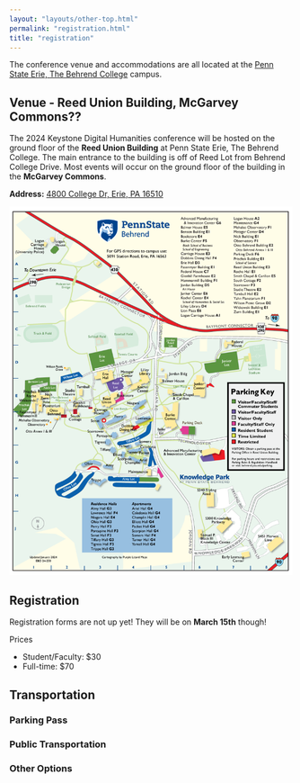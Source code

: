 ```yaml
---
layout: "layouts/other-top.html"
permalink: "registration.html"
title: "registration"
---
```


The conference venue and accommodations are all located at the <a href="https://behrend.psu.edu/" target="_blank">Penn State Erie, The Behrend College</a> campus. 

<div id="venue">
<div>

## Venue - Reed Union Building, McGarvey Commons??

The 2024 Keystone Digital Humanities conference will be hosted on the ground floor of the <strong>Reed Union Building</strong> at Penn State Erie, The Behrend College. The main entrance to the building is off of Reed Lot from Behrend College Drive. Most events will occur on the ground floor of the building in the <strong>McGarvey Commons</strong>.

<strong>Address:</strong> <a href="https://www.google.com/maps/place/Reed+Lot/@42.1200915,-79.983339,20.56z/data=!4m6!3m5!1s0x882d7dbe8be7146b:0x92945f1e7b2d56c0!8m2!3d42.120107!4d-79.9835215!16s%2Fg%2F11fnvk61yv?entry=ttu" target="_blank">4800 College Dr, Erie, PA 16510</a>

</div>

<div id="campusMap">
<a href="chrome-extension://efaidnbmnnnibpcajpcglclefindmkaj/https://behrend.psu.edu/files/pdf/62726/2021/11/04/behrend-campus-map-2024-web.pdf" target="_blank"><img src="img/behrendCampus.png" alt="Image of the Behrend campus map"/></a>
</div>

</div>

## Registration

Registration forms are not up yet! They will be on <strong>March 15th</strong> though!

<span id="price">Prices</span>
<ul id="regPrice">

<li>Student/Faculty: $30</li>

<li>Full-time: $70</li>
</ul>

## Transportation

### Parking Pass

### Public Transportation

### Other Options

